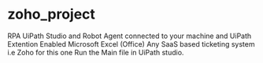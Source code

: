 # zoho_project
RPA
  UiPath Studio and Robot Agent connected to your machine and UiPath Extention Enabled
  Microsoft Excel (Office)
  Any SaaS based ticketing system i.e Zoho for this one
  Run the Main file in UiPath studio.
